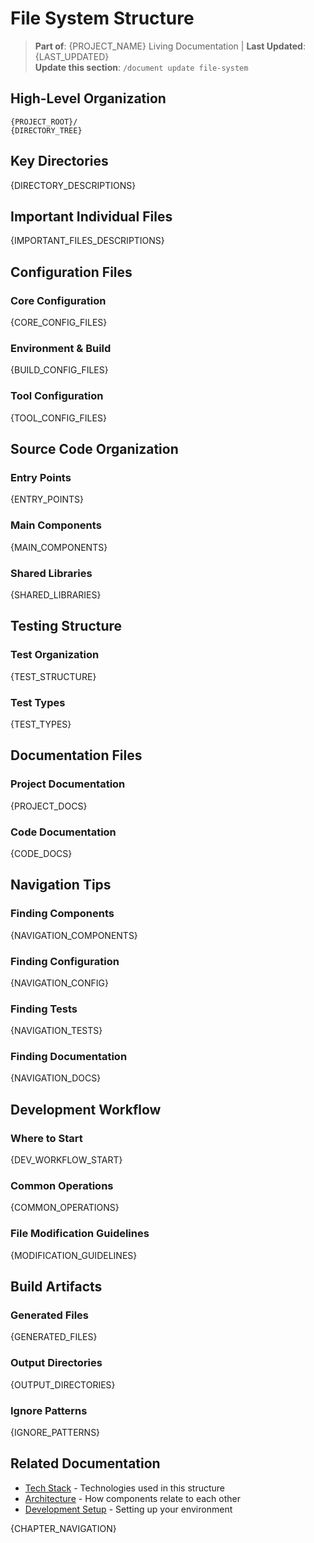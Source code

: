 # File System Structure

> **Part of**: {PROJECT_NAME} Living Documentation | **Last Updated**: {LAST_UPDATED}  
> **Update this section**: `/document update file-system`

## High-Level Organization

```
{PROJECT_ROOT}/
{DIRECTORY_TREE}
```

## Key Directories

{DIRECTORY_DESCRIPTIONS}

## Important Individual Files

{IMPORTANT_FILES_DESCRIPTIONS}

## Configuration Files

### Core Configuration
{CORE_CONFIG_FILES}

### Environment & Build
{BUILD_CONFIG_FILES}

### Tool Configuration
{TOOL_CONFIG_FILES}

## Source Code Organization

### Entry Points
{ENTRY_POINTS}

### Main Components
{MAIN_COMPONENTS}

### Shared Libraries
{SHARED_LIBRARIES}

## Testing Structure

### Test Organization
{TEST_STRUCTURE}

### Test Types
{TEST_TYPES}

## Documentation Files

### Project Documentation
{PROJECT_DOCS}

### Code Documentation
{CODE_DOCS}

## Navigation Tips

### Finding Components
{NAVIGATION_COMPONENTS}

### Finding Configuration
{NAVIGATION_CONFIG}

### Finding Tests
{NAVIGATION_TESTS}

### Finding Documentation
{NAVIGATION_DOCS}

## Development Workflow

### Where to Start
{DEV_WORKFLOW_START}

### Common Operations
{COMMON_OPERATIONS}

### File Modification Guidelines
{MODIFICATION_GUIDELINES}

## Build Artifacts

### Generated Files
{GENERATED_FILES}

### Output Directories
{OUTPUT_DIRECTORIES}

### Ignore Patterns
{IGNORE_PATTERNS}

## Related Documentation

- [Tech Stack](./02-tech-stack.md) - Technologies used in this structure
- [Architecture](./03-architecture.md) - How components relate to each other
- [Development Setup](../04-development/01-setup.md) - Setting up your environment

{CHAPTER_NAVIGATION}